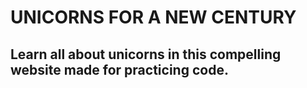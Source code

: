 # UNICORNS FOR A NEW CENTURY
## Learn all about unicorns in this compelling website made for practicing code.
